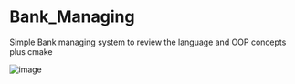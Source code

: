 # Bank_Managing
Simple Bank managing system to review the language and OOP concepts plus cmake


![image](https://github.com/itsVinM/Bank_Managing/assets/85823292/227a8a85-63aa-474c-b787-3ac9582b6d87)
